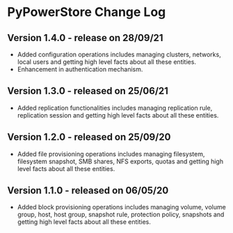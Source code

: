 # PyPowerStore Change Log
## Version 1.4.0 - release on 28/09/21
- Added configuration operations includes managing clusters, networks, local users and getting high level facts about all these entities.
- Enhancement in authentication mechanism. 

## Version 1.3.0 - released on 25/06/21
- Added replication functionalities includes managing replication rule, replication session and getting high level facts about all these entities.

## Version 1.2.0 - released on 25/09/20
- Added file provisioning operations includes managing filesystem, filesystem snapshot, SMB shares, NFS exports, quotas and getting high level facts about all these entities.

## Version 1.1.0 - released on 06/05/20
- Added block provisioning operations includes managing volume, volume group, host, host group, snapshot rule, protection policy, snapshots and getting high level facts about all these entities.
